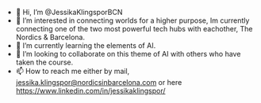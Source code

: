 - 👋 Hi, I’m @JessikaKlingsporBCN
- 👀 I’m interested in connecting worlds for a higher purpose, Im currently connecting one of the two most powerful tech hubs with eachother, The Nordics & Barcelona.
- 🌱 I’m currently learning the elements of AI.
- 💞️ I’m looking to collaborate on this theme of AI with others who have taken the course.
- 📫 How to reach me either by mail, jessika.klingspor@nordicsinbarcelona.com or here https://www.linkedin.com/in/jessikaklingspor/

<!---
JessikaKlingsporBCN/JessikaKlingsporBCN is a ✨ special ✨ repository because its `README.md` (this file) appears on your GitHub profile.
You can click the Preview link to take a look at your changes.
--->
